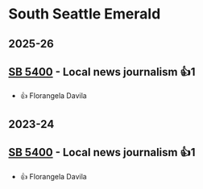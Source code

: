 # South Seattle Emerald
## 2025-26

## [SB 5400](/bill/2025-26/sb/5400/) - Local news journalism 👍1  
* 👍 Florangela Davila

## 2023-24

## [SB 5400](/bill/2023-24/sb/5400/) - Local news journalism 👍1  
* 👍 Florangela Davila
